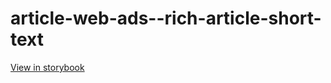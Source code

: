 # article-web-ads--rich-article-short-text

[View in storybook](https://raw.githack.com/Independent-Digital-News-and-Media-Ltd/indy100-pwamp-sb/PR-598-sb/index.html?path=/story/article-web-ads--rich-article-short-text)